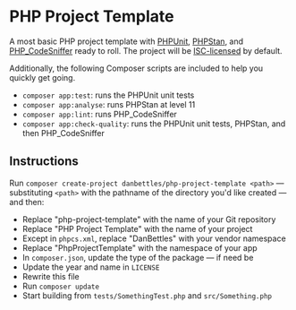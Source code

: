 # PHP Project Template

A most basic PHP project template with [PHPUnit](https://phpunit.de/), [PHPStan](https://phpstan.org/), and [PHP_CodeSniffer](https://github.com/squizlabs/PHP_CodeSniffer#about) ready to roll.  The project will be [ISC-licensed](https://en.wikipedia.org/wiki/ISC_license) by default.

Additionally, the following Composer scripts are included to help you quickly get going.

- `composer app:test`: runs the PHPUnit unit tests
- `composer app:analyse`: runs PHPStan at level 11
- `composer app:lint`: runs PHP_CodeSniffer
- `composer app:check-quality`: runs the PHPUnit unit tests, PHPStan, and then PHP_CodeSniffer

## Instructions

Run `composer create-project danbettles/php-project-template <path>` &mdash; substituting `<path>` with the pathname of the directory you'd like created &mdash; and then:

- Replace "php-project-template" with the name of your Git repository
- Replace "PHP Project Template" with the name of your project
- Except in `phpcs.xml`, replace "DanBettles" with your vendor namespace
- Replace "PhpProjectTemplate" with the namespace of your app
- In `composer.json`, update the type of the package &mdash; if need be
- Update the year and name in `LICENSE`
- Rewrite this file
- Run `composer update`
- Start building from `tests/SomethingTest.php` and `src/Something.php`

